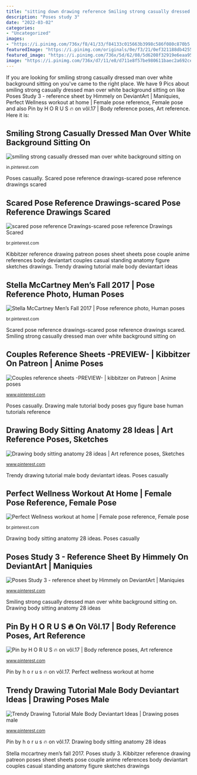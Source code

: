 ```yaml
---
title: "sitting down drawing reference Smiling strong casually dressed man over white background sitting on"
description: "Poses study 3"
date: "2022-03-02"
categories:
- "Uncategorized"
images:
- "https://i.pinimg.com/736x/f8/41/33/f84133c015663b3998c586f080c870b5.jpg"
featuredImage: "https://i.pinimg.com/originals/0e/f3/21/0ef321188db4255d8c8f34305c81bd29.jpg"
featured_image: "https://i.pinimg.com/736x/5d/62/08/5d6208f32919e6eaa9594adf1339ffd5.jpg"
image: "https://i.pinimg.com/736x/d7/11/e8/d711e8f57be980611baec2a692ce0e22.jpg"
---
```


If you are looking for smiling strong casually dressed man over white background sitting on you've came to the right place. We have 9 Pics about smiling strong casually dressed man over white background sitting on like Poses Study 3 - reference sheet by Himmely on DeviantArt | Maniquies, Perfect Wellness workout at home | Female pose reference, Female pose and also Pin by H O R U S 🔥 on vôl.17 | Body reference poses, Art reference. Here it is:

## Smiling Strong Casually Dressed Man Over White Background Sitting On

![smiling strong casually dressed man over white background sitting on](https://i.pinimg.com/736x/ac/7d/60/ac7d60eda99f96ca3dce226755005bf7.jpg "Perfect wellness workout at home")

<small>in.pinterest.com</small>

Poses casually. Scared pose reference drawings-scared pose reference drawings scared

## Scared Pose Reference Drawings-scared Pose Reference Drawings Scared

![scared pose reference Drawings-scared pose reference Drawings Scared](https://i.pinimg.com/736x/5d/62/08/5d6208f32919e6eaa9594adf1339ffd5.jpg "Drawing body sitting anatomy 28 ideas")

<small>br.pinterest.com</small>

Kibbitzer reference drawing patreon poses sheet sheets pose couple anime references body deviantart couples casual standing anatomy figure sketches drawings. Trendy drawing tutorial male body deviantart ideas

## Stella McCartney Men’s Fall 2017 | Pose Reference Photo, Human Poses

![Stella McCartney Men’s Fall 2017 | Pose reference photo, Human poses](https://i.pinimg.com/736x/d9/33/f3/d933f358fad870836043e6a82bd04bc3.jpg "Pin by h o r u s 🔥 on vôl.17")

<small>br.pinterest.com</small>

Scared pose reference drawings-scared pose reference drawings scared. Smiling strong casually dressed man over white background sitting on

## Couples Reference Sheets -PREVIEW- | Kibbitzer On Patreon | Anime Poses

![Couples reference sheets -PREVIEW- | kibbitzer on Patreon | Anime poses](https://i.pinimg.com/736x/7e/e4/6e/7ee46ecf247e71ddb69656d6fc204728.jpg "Smiling strong casually dressed man over white background sitting on")

<small>www.pinterest.com</small>

Poses casually. Drawing male tutorial body poses guy figure base human tutorials reference

## Drawing Body Sitting Anatomy 28 Ideas | Art Reference Poses, Sketches

![Drawing body sitting anatomy 28 ideas | Art reference poses, Sketches](https://i.pinimg.com/736x/28/87/29/2887294fa43d2e152bdc7bfd2ae4725a.jpg "Trendy drawing tutorial male body deviantart ideas")

<small>www.pinterest.com</small>

Trendy drawing tutorial male body deviantart ideas. Poses casually

## Perfect Wellness Workout At Home | Female Pose Reference, Female Pose

![Perfect Wellness workout at home | Female pose reference, Female pose](https://i.pinimg.com/736x/bf/59/34/bf59342232bf6c29fc630bf8d85adbc5.jpg "Perfect wellness workout at home")

<small>br.pinterest.com</small>

Drawing body sitting anatomy 28 ideas. Poses casually

## Poses Study 3 - Reference Sheet By Himmely On DeviantArt | Maniquies

![Poses Study 3 - reference sheet by Himmely on DeviantArt | Maniquies](https://i.pinimg.com/736x/f8/41/33/f84133c015663b3998c586f080c870b5.jpg "Scared pose reference drawings-scared pose reference drawings scared")

<small>www.pinterest.com</small>

Smiling strong casually dressed man over white background sitting on. Drawing body sitting anatomy 28 ideas

## Pin By H O R U S 🔥 On Vôl.17 | Body Reference Poses, Art Reference

![Pin by H O R U S 🔥 on vôl.17 | Body reference poses, Art reference](https://i.pinimg.com/originals/0e/f3/21/0ef321188db4255d8c8f34305c81bd29.jpg "Drawing body sitting anatomy 28 ideas")

<small>www.pinterest.com</small>

Pin by h o r u s 🔥 on vôl.17. Perfect wellness workout at home

## Trendy Drawing Tutorial Male Body Deviantart Ideas | Drawing Poses Male

![Trendy Drawing Tutorial Male Body Deviantart Ideas | Drawing poses male](https://i.pinimg.com/736x/d7/11/e8/d711e8f57be980611baec2a692ce0e22.jpg "Trendy drawing tutorial male body deviantart ideas")

<small>www.pinterest.com</small>

Pin by h o r u s 🔥 on vôl.17. Drawing body sitting anatomy 28 ideas

Stella mccartney men’s fall 2017. Poses study 3. Kibbitzer reference drawing patreon poses sheet sheets pose couple anime references body deviantart couples casual standing anatomy figure sketches drawings

